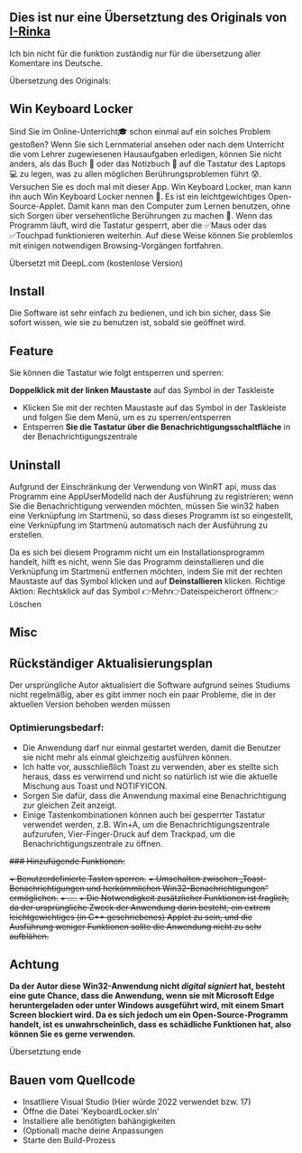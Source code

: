 ## Dies ist nur eine Übersetztung des Originals von [I-Rinka](https://github.com/I-Rinka)

Ich bin nicht für die funktion zuständig nur für die übersetzung aller Komentare ins Deutsche.

Übersetzung des Originals:
## Win Keyboard Locker

Sind Sie im Online-Unterricht🎓 schon einmal auf ein solches Problem gestoßen?
Wenn Sie sich Lernmaterial ansehen oder nach dem Unterricht die vom Lehrer zugewiesenen Hausaufgaben erledigen, können Sie nicht anders, als das Buch 📖 oder das Notizbuch 📔 auf die Tastatur des Laptops 💻 zu legen, was zu allen möglichen Berührungsproblemen führt 😰.
Versuchen Sie es doch mal mit dieser App.
Win Keyboard Locker, man kann ihn auch Win Keyboard Locker nennen 🔐. Es ist ein leichtgewichtiges Open-Source-Applet. Damit kann man den Computer zum Lernen benutzen, ohne sich Sorgen über versehentliche Berührungen zu machen 🎉.
Wenn das Programm läuft, wird die Tastatur gesperrt, aber die ✅Maus oder das ✅Touchpad funktionieren weiterhin. Auf diese Weise können Sie problemlos mit einigen notwendigen Browsing-Vorgängen fortfahren.

Übersetzt mit DeepL.com (kostenlose Version)
## Install

Die Software ist sehr einfach zu bedienen, und ich bin sicher, dass Sie sofort wissen, wie sie zu benutzen ist, sobald sie geöffnet wird.

## Feature

Sie können die Tastatur wie folgt entsperren und sperren:

**Doppelklick mit der linken Maustaste** auf das Symbol in der Taskleiste
+ Klicken Sie mit der rechten Maustaste auf das Symbol in der Taskleiste und folgen Sie dem Menü, um es zu sperren/entsperren
+ Entsperren **Sie die Tastatur über die Benachrichtigungsschaltfläche** in der Benachrichtigungszentrale

## Uninstall

Aufgrund der Einschränkung der Verwendung von WinRT api, muss das Programm eine AppUserModelId nach der Ausführung zu registrieren; wenn Sie die Benachrichtigung verwenden möchten, müssen Sie win32 haben eine Verknüpfung im Startmenü, so dass dieses Programm ist so eingestellt, eine Verknüpfung im Startmenü automatisch nach der Ausführung zu erstellen.

Da es sich bei diesem Programm nicht um ein Installationsprogramm handelt, hilft es nicht, wenn Sie das Programm deinstallieren und die Verknüpfung im Startmenü entfernen möchten, indem Sie mit der rechten Maustaste auf das Symbol klicken und auf **Deinstallieren** klicken. Richtige Aktion: Rechtsklick auf das Symbol 👉Mehr👉Dateispeicherort öffnen👉Löschen



## Misc 
## Rückständiger Aktualisierungsplan

Der ursprüngliche Autor aktualisiert die Software aufgrund seines Studiums nicht regelmäßig, aber es gibt immer noch ein paar Probleme, die in der aktuellen Version behoben werden müssen

### Optimierungsbedarf:

+ Die Anwendung darf nur einmal gestartet werden, damit die Benutzer sie nicht mehr als einmal gleichzeitig ausführen können.
+ Ich hatte vor, ausschließlich Toast zu verwenden, aber es stellte sich heraus, dass es verwirrend und nicht so natürlich ist wie die aktuelle Mischung aus Toast und NOTIFYICON.
+ Sorgen Sie dafür, dass die Anwendung maximal eine Benachrichtigung zur gleichen Zeit anzeigt.
+ Einige Tastenkombinationen können auch bei gesperrter Tastatur verwendet werden, z.B. Win+A, um die Benachrichtigungszentrale aufzurufen, Vier-Finger-Druck auf dem Trackpad, um die Benachrichtigungszentrale zu öffnen.

~~### Hinzufügende Funktionen:~~

~~+ Benutzerdefinierte Tasten sperren.~~
~~+ Umschalten zwischen „Toast-Benachrichtigungen und herkömmlichen Win32-Benachrichtigungen“ ermöglichen.~~
~~+ ....~~
~~+ Die Notwendigkeit zusätzlicher Funktionen ist fraglich, da der ursprüngliche Zweck der Anwendung darin besteht, ein extrem leichtgewichtiges (in C++ geschriebenes) Applet zu sein, und die Ausführung weniger Funktionen sollte die Anwendung nicht zu sehr aufblähen.~~

## Achtung
**Da der Autor diese Win32-Anwendung nicht *digital signiert* hat, besteht eine gute Chance, dass die Anwendung, wenn sie mit Microsoft Edge heruntergeladen oder unter Windows ausgeführt wird, mit einem Smart Screen blockiert wird. Da es sich jedoch um ein Open-Source-Programm handelt, ist es unwahrscheinlich, dass es schädliche Funktionen hat, also können Sie es gerne verwenden.**

Übersetztung ende

## Bauen vom Quellcode

+ Insatlliere Visual Studio (Hier würde 2022 verwendet bzw. 17)
+ Öffne die Datei 'KeyboardLocker.sln'
+ Installiere alle benötigten bahängigkeiten
+ (Optional) mache deine Anpassungen
+ Starte den Build-Prozess
